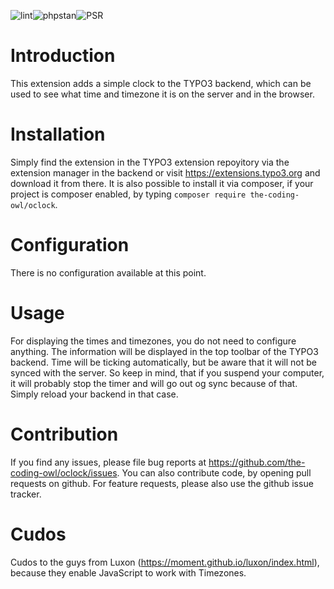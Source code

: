 ![lint](https://github.com/the-coding-owl/oclock/workflows/lint/badge.svg)![phpstan](https://github.com/the-coding-owl/oclock/workflows/phpstan/badge.svg)![PSR](https://github.com/the-coding-owl/oclock/workflows/phpcs/badge.svg)

# Introduction
This extension adds a simple clock to the TYPO3 backend, which can be used to see what time and timezone it is on the server and in the browser.

# Installation
Simply find the extension in the TYPO3 extension repoyitory via the extension manager in the backend or visit https://extensions.typo3.org and download it from there.
It is also possible to install it via composer, if your project is composer enabled, by typing `composer require the-coding-owl/oclock`.

# Configuration
There is no configuration available at this point.

# Usage
For displaying the times and timezones, you do not need to configure anything.
The information will be displayed in the top toolbar of the TYPO3 backend.
Time will be ticking automatically, but be aware that it will not be synced with the server.
So keep in mind, that if you suspend your computer, it will probably stop the timer and will go out og sync
because of that. Simply reload your backend in that case.

# Contribution
If you find any issues, please file bug reports at https://github.com/the-coding-owl/oclock/issues.
You can also contribute code, by opening pull requests on github.
For feature requests, please also use the github issue tracker.

# Cudos
Cudos to the guys from Luxon (https://moment.github.io/luxon/index.html), because they enable JavaScript to work
with Timezones.
